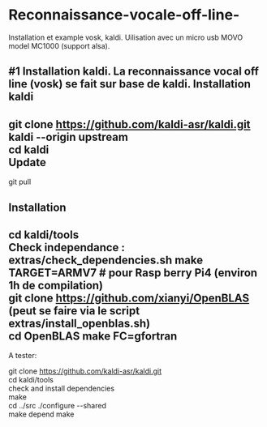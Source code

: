 # Reconnaissance-vocale-off-line-
Installation et example vosk, kaldi. 
Uilisation avec un micro usb MOVO model MC1000 (support alsa).

#1 Installation kaldi.
La reconnaissance vocal off line (vosk) se fait sur base de kaldi.
Installation kaldi  
------------------  
  git clone https://github.com/kaldi-asr/kaldi.git kaldi --origin upstream  
  cd kaldi  
Update  
------  
git pull  
  
Installation  
------------------------------------------- 
cd kaldi/tools  
Check independance : extras/check_dependencies.sh 
make TARGET=ARMV7     # pour Rasp berry Pi4 (environ 1h de compilation)  
git clone https://github.com/xianyi/OpenBLAS  (peut se faire via le script extras/install_openblas.sh)    
cd OpenBLAS 
make FC=gfortran  
--------------------------------------------  
A tester: 
  
git clone https://github.com/kaldi-asr/kaldi.git  
cd kaldi/tools  
check and install dependencies  
make  
cd ../src 
./configure --shared  
make depend 
make  
